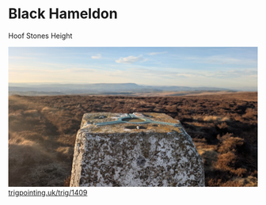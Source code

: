 # Black Hameldon

Hoof Stones Height

![PXL_20250305_164940372](images/PXL_20250305_164940372.jpg)
[trigpointing.uk/trig/1409](https://trigpointing.uk/trig/1409)